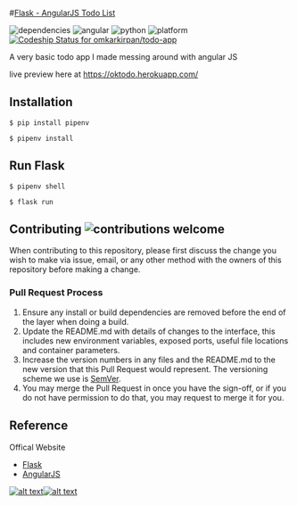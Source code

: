 #[Flask - AngularJS Todo List](https://oktodo.herokuapp.com/)

![dependencies](https://img.shields.io/hackage-deps/v/lens.svg)
![angular](https://img.shields.io/badge/angular-1.0.7-brightgreen.svg)
![python](https://img.shields.io/badge/python-2.7-brightgreen.svg)
![platform](https://img.shields.io/conda/pn/conda-forge/python.svg)
[ ![Codeship Status for omkarkirpan/todo-app](https://app.codeship.com/projects/c4a24110-c30f-0136-c729-6a46992131ea/status?branch=master)](https://app.codeship.com/projects/313871)

A very basic todo app I made messing around with angular JS

live preview here at https://oktodo.herokuapp.com/

## Installation

```
$ pip install pipenv
```

```
$ pipenv install
```

## Run Flask

```
$ pipenv shell
```

```
$ flask run
```

## Contributing ![contributions welcome](https://img.shields.io/badge/contributions-welcome-brightgreen.svg?style=flat)

When contributing to this repository, please first discuss the change you wish to make via issue,
email, or any other method with the owners of this repository before making a change.

### Pull Request Process

1. Ensure any install or build dependencies are removed before the end of the layer when doing a
   build.
2. Update the README.md with details of changes to the interface, this includes new environment
   variables, exposed ports, useful file locations and container parameters.
3. Increase the version numbers in any files and the README.md to the new version that this
   Pull Request would represent. The versioning scheme we use is [SemVer](http://semver.org/).
4. You may merge the Pull Request in once you have the sign-off, or if you
   do not have permission to do that, you may request to merge it for you.

## Reference

Offical Website

- [Flask](http://flask.pocoo.org/)
- [AngularJS](https://angularjs.org/)

[![alt text][1.1]][1][![alt text][2.1]][2]

[1.1]: http://i.imgur.com/P3YfQoD.png
[2.1]: http://i.imgur.com/0o48UoR.png
[1]: http://www.facebook.com/omkar.kirpan
[2]: http://www.github.com/omkarkirpan
